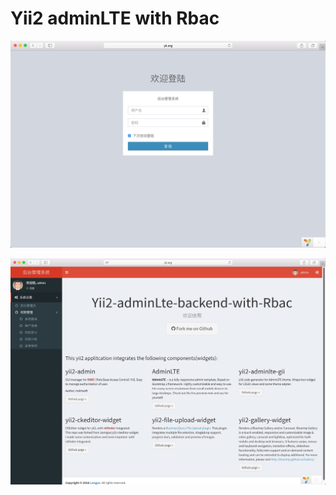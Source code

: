 Yii2 adminLTE with Rbac
===============================

![image](login.png)

![image](screenshot.png)




